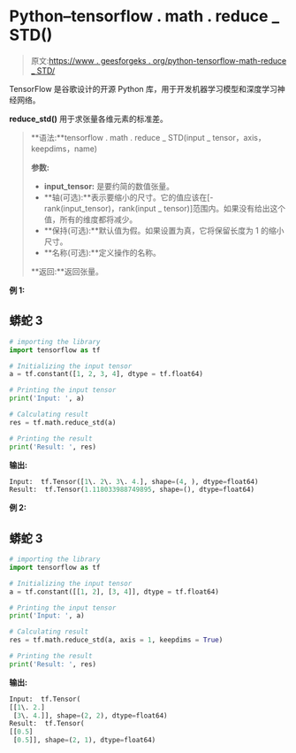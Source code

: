 # Python–tensorflow . math . reduce _ STD()

> 原文:[https://www . geesforgeks . org/python-tensorflow-math-reduce _ STD/](https://www.geeksforgeeks.org/python-tensorflow-math-reduce_std/)

TensorFlow 是谷歌设计的开源 Python 库，用于开发机器学习模型和深度学习神经网络。

**reduce_std()** 用于求张量各维元素的标准差。

> **语法:**tensorflow . math . reduce _ STD(input _ tensor，axis，keepdims，name)
> 
> **参数:**
> 
> *   **input_tensor:** 是要约简的数值张量。
> *   **轴(可选):**表示要缩小的尺寸。它的值应该在[-rank(input_tensor)，rank(input _ tensor)]范围内。如果没有给出这个值，所有的维度都将减少。
> *   **保持(可选):**默认值为假。如果设置为真，它将保留长度为 1 的缩小尺寸。
> *   **名称(可选):**定义操作的名称。
> 
> **返回:**返回张量。

**例 1:**

## 蟒蛇 3

```py
# importing the library
import tensorflow as tf

# Initializing the input tensor
a = tf.constant([1, 2, 3, 4], dtype = tf.float64)

# Printing the input tensor
print('Input: ', a)

# Calculating result
res = tf.math.reduce_std(a)

# Printing the result
print('Result: ', res)
```

**输出:**

```py
Input:  tf.Tensor([1\. 2\. 3\. 4.], shape=(4, ), dtype=float64)
Result:  tf.Tensor(1.118033988749895, shape=(), dtype=float64)
```

**例 2:**

## 蟒蛇 3

```py
# importing the library
import tensorflow as tf

# Initializing the input tensor
a = tf.constant([[1, 2], [3, 4]], dtype = tf.float64)

# Printing the input tensor
print('Input: ', a)

# Calculating result
res = tf.math.reduce_std(a, axis = 1, keepdims = True)

# Printing the result
print('Result: ', res)
```

**输出:**

```py
Input:  tf.Tensor(
[[1\. 2.]
 [3\. 4.]], shape=(2, 2), dtype=float64)
Result:  tf.Tensor(
[[0.5]
 [0.5]], shape=(2, 1), dtype=float64)
```